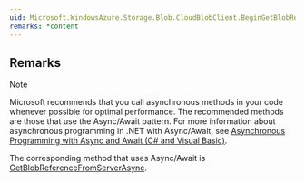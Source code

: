 ```yaml
---  
uid: Microsoft.WindowsAzure.Storage.Blob.CloudBlobClient.BeginGetBlobReferenceFromServer(System.Uri,Microsoft.WindowsAzure.Storage.AccessCondition,Microsoft.WindowsAzure.Storage.Blob.BlobRequestOptions,Microsoft.WindowsAzure.Storage.OperationContext,System.AsyncCallback,System.Object)  
remarks: *content  
---  
```

  
## Remarks  
  
> [!NOTE]
>  Microsoft recommends that you call asynchronous methods in your code whenever possible for optimal performance. The recommended methods are those that use the Async/Await pattern. For more information about asynchronous programming in .NET with Async/Await, see [Asynchronous Programming with Async and Await (C# and Visual Basic)](https://msdn.microsoft.com/library/hh191443.aspx).  
>   
>  The corresponding method that uses Async/Await is [GetBlobReferenceFromServerAsync](assetId:///Overload:Microsoft.WindowsAzure.Storage.Blob.CloudBlobClient.GetBlobReferenceFromServerAsync?qualifyHint=False&autoUpgrade=True).